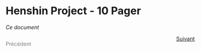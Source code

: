 # Henshin Project - 10 Pager
_Ce document_

<div style="display: flex; justify-content: space-between;">
    <p style="display: inline; color: grey;">Précédent</p>
    <a style="display: inline;" href="02.md">Suivant</a>
</div>
